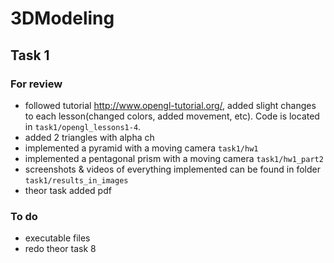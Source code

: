 # 3DModeling
## Task 1
### For review
* followed tutorial http://www.opengl-tutorial.org/, added slight changes to each lesson(changed colors, added movement, etc). Code is located in `task1/opengl_lessons1-4`.
* added 2 triangles with alpha ch
* implemented a pyramid with a moving camera `task1/hw1`
* implemented a pentagonal prism with a moving camera `task1/hw1_part2`
* screenshots & videos of everything implemented can be found in folder `task1/results_in_images`
* theor task added pdf
### To do
* executable files
* redo theor task 8
